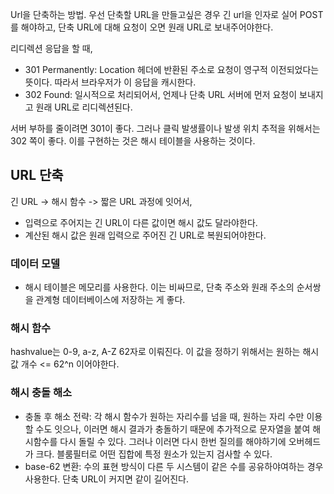 Url을 단축하는 방법. 우선 단축할 URL을 만들고싶은 경우 긴 url을 인자로 실어 POST를 해야하고, 단축 URL에 대해 요청이 오면 원래 URL로 보내주어야한다. 

리디렉션 응답을 할 때, 
- 301 Permanently: Location 헤더에 반환된 주소로 요청이 영구적 이전되었다는 뜻이다. 따라서 브라우저가 이 응답을 캐시한다. 
- 302 Found: 일시적으로 처리되어서, 언제나 단축 URL 서버에 먼저 요청이 보내지고 원래 URL로 리디렉션된다. 

서버 부하를 줄이려면 301이 좋다. 그러나 클릭 발생률이나 발생 위치 추적을 위해서는 302 쪽이 좋다. 이를 구현하는 것은 해시 테이블을 사용하는 것이다. 

## URL 단축
긴 URL -> 해시 함수 -> 짧은 URL 과정에 잇어서, 
- 입력으로 주어지는 긴 URL이 다른 값이면 해시 값도 달라야한다.
- 계산된 해시 값은 원래 입력으로 주어진 긴 URL로 복원되어야한다.

### 데이터 모델
- 해시 테이블은 메모리를 사용한다. 이는 비싸므로, 단축 주소와 원래 주소의 순서쌍을 관계형 데이터베이스에 저장하는 게 좋다. 

### 해시 함수
hashvalue는 0-9, a-z, A-Z 62자로 이뤄진다. 이 값을 정하기 위해서는 원하는 해시 값 개수 <= 62^n 이어야한다. 

### 해시 충돌 해소
- 충돌 후 해소 전략: 각 해시 함수가 원하는 자리수를 넘을 때, 원하는 자리 수만 이용할 수도 잇으나, 이러면 해시 결과가 충돌하기 때문에 추가적으로 문자열을 붙여 해시함수를 다시 돌릴 수 있다. 그러나 이러면 다시 한번 질의를 해야하기에 오버헤드가 크다. 블룸필터로 어떤 집합에 특정 원소가 있는지 검사할 수 있다.
- base-62 변환: 수의 표현 방식이 다른 두 시스템이 같은 수를 공유하야여하는 경우 사용한다. 단축 URL이 커지면 같이 길어진다. 

